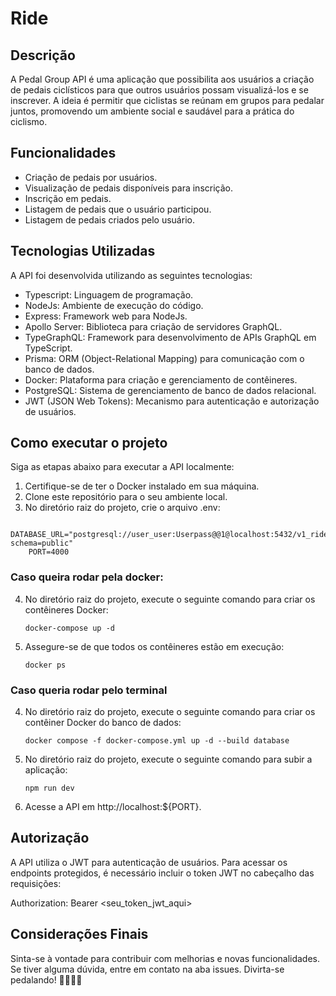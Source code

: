 # Ride

## Descrição

A Pedal Group API é uma aplicação que possibilita aos usuários a criação de pedais ciclísticos para que outros usuários possam visualizá-los e se inscrever. A ideia é permitir que ciclistas se reúnam em grupos para pedalar juntos, promovendo um ambiente social e saudável para a prática do ciclismo.

## Funcionalidades

- Criação de pedais por usuários.
- Visualização de pedais disponíveis para inscrição.
- Inscrição em pedais.
- Listagem de pedais que o usuário participou.
- Listagem de pedais criados pelo usuário.

## Tecnologias Utilizadas

A API foi desenvolvida utilizando as seguintes tecnologias:

- Typescript: Linguagem de programação.
- NodeJs: Ambiente de execução do código.
- Express: Framework web para NodeJs.
- Apollo Server: Biblioteca para criação de servidores GraphQL.
- TypeGraphQL: Framework para desenvolvimento de APIs GraphQL em TypeScript.
- Prisma: ORM (Object-Relational Mapping) para comunicação com o banco de dados.
- Docker: Plataforma para criação e gerenciamento de contêineres.
- PostgreSQL: Sistema de gerenciamento de banco de dados relacional.
- JWT (JSON Web Tokens): Mecanismo para autenticação e autorização de usuários.

## Como executar o projeto

Siga as etapas abaixo para executar a API localmente:

1. Certifique-se de ter o Docker instalado em sua máquina.
2. Clone este repositório para o seu ambiente local.
3. No diretório raiz do projeto, crie o arquivo .env:

  ```
      DATABASE_URL="postgresql://user_user:Userpass@@1@localhost:5432/v1_rider?schema=public"
      PORT=4000
```

### Caso queira rodar pela docker:

4. No diretório raiz do projeto, execute o seguinte comando para criar os contêineres Docker:

   ``` docker-compose up -d ```

5. Assegure-se de que todos os contêineres estão em execução:

    ``` docker ps ```

### Caso queria rodar pelo terminal

4. No diretório raiz do projeto, execute o seguinte comando para criar os contêiner Docker do banco de dados:

    ``` docker compose -f docker-compose.yml up -d --build database ```

5. No diretório raiz do projeto, execute o seguinte comando para subir a aplicação:

    ``` npm run dev ```

6. Acesse a API em http://localhost:${PORT}.

## Autorização

A API utiliza o JWT para autenticação de usuários. Para acessar os endpoints protegidos, é necessário incluir o token JWT no cabeçalho das requisições:

Authorization: Bearer <seu_token_jwt_aqui>

## Considerações Finais

Sinta-se à vontade para contribuir com melhorias e novas funcionalidades. Se tiver alguma dúvida, entre em contato na aba issues. Divirta-se pedalando! 🚴‍♀️🚴‍♂️

